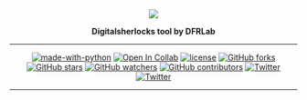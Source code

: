 <div align="center">
<img src="https://dfrlab.s3.us-west-2.amazonaws.com/_dfrlab_logo.png">

**Digitalsherlocks tool by DFRLab**

---


[![made-with-python](https://img.shields.io/badge/Made%20with-Python-1f425f.svg)](https://www.python.org/)
[![Open In Collab](https://colab.research.google.com/assets/colab-badge.svg)]()
[![license](https://img.shields.io/badge/License-Apache%202.0-blue.svg)](https://github.com/DFRLab/digitalsherlocks/blob/main/LICENCE)
[![GitHub forks](https://img.shields.io/github/forks/DFRLab/digitalsherlocks.svg?style=social&label=Fork&maxAge=2592000)](https://GitHub.com/DFRLab/digitalsherlocks/network/)
[![GitHub stars](https://badgen.net/github/stars/DFRLab/digitalsherlocks)](https://GitHub.com/DFRLab/digitalsherlocks/stargazers/)
[![GitHub watchers](https://img.shields.io/github/watchers/DFRLab/digitalsherlocks.svg?style=social&label=Watch&maxAge=2592000)](https://GitHub.com/DFRLab/digitalsherlocks/watchers/)
[![GitHub contributors](https://badgen.net/github/contributors/DFRLab/digitalsherlocks)](https://GitHub.com/DFRLab/digitalsherlocks/graphs/contributors/)
[![Twitter](https://badgen.net/badge/icon/twitter?icon=twitter&label)](https://twitter.com/DFRLab)
[![Twitter](https://badgen.net/badge/icon/twitter?icon=twitter&label)](https://twitter.com/estebanpdl)

---

<div/>
